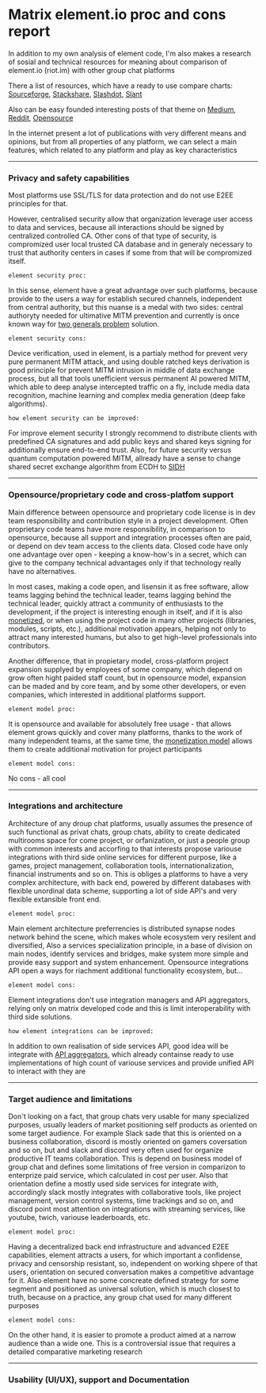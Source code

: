 # Matrix element.io proc and cons report

In addition to my own analysis of element code, I'm also makes a research of sosial and technical resources for meaning about comparison of element.io (riot.im) with other group chat platforms

There a list of resources, which have a ready to use compare charts:
[Sourceforge](https://sourceforge.net/software/compare/Discord-vs-Element-Messenger-vs-Mattermost-vs-Slack/), 
[Stackshare](https://stackshare.io/stackups/discord-vs-mattermost-vs-riot-im0), 
[Slashdot](https://slashdot.org/software/comparison/Discord-vs-Element-Messenger-vs-Mattermost-vs-Slack/), 
[Slant](https://www.slant.co/topics/10806/versus/~mattermost_vs_slack_vs_discord)

Also can be easy founded interesting posts of that theme on [Medium](https://medium.com/ignation/time-to-replace-slack-who-will-win-mattermost-or-riot-matrix-a090e9cdc219), [Reddit](https://www.reddit.com/r/selfhosted/comments/7k471o/zulip_vs_rocketchat_vs_mattermost_vs_riotim_slack/), [Opensource](https://opensource.com/alternatives/slack) 

In the internet present a lot of publications with very different means and opinions, but from all properties of any platform, we can select a main features, which related to any platform and play as key characteristics

<hr/>

### Privacy and safety capabilities

Most platforms use SSL/TLS for data protection and do not use E2EE principles for that. 

However, centralised security allow that organization leverage user access to data and services, because all interactions should be signed by centralized controlled CA.
Other cons of that type of security, is compromized user local trusted CA database and in generaly necessary to trust that authority centers in cases if some from that will be compromized itself.

`element security proc:`

In this sense, element have a great advantage over such platforms, because provide to the users a way for establish secured channels, independent from central authority, but this nuanse is a medal with two sides: central authoryty needed for ultimative MITM prevention and currently is once known way for [two generals problem](https://en.wikipedia.org/wiki/Two_Generals%27_Problem) solution.

`element security cons:`

Device verification, used in element, is a partialy method for prevent very pure permanent MITM attack, and using double ratched keys derivation is good principle for prevent MITM intrusion in middle of data exchange process, but all that tools unefficient versus permanent AI powered MITM, which able to deep analyse intercepted traffic on a fly, include media data recognition, machine learning and complex media generation (deep fake algorithms).

`how element security can be improved:`

For improve element security I strongly recommend to distribute clients with predefined CA signatures and add public keys and shared keys signing for additionally ensure end-to-end trust. Also, for future security versus quantum computation powered MITM, allready have a sense to change shared secret exchange algorithm from ECDH to [SIDH](https://en.wikipedia.org/wiki/Supersingular_isogeny_key_exchange) 

<!--
`what R&D can be initiated for enhance element cryptography:`

I have made some research in newest cryptography direction, called "interpretative cryptography", which look on a key not as on passive data, used for mixing with clear text for encryption, or signing, but as unique random algorythm as is. In the base of idea a fact, that we can interpriate any arbitrary sequence of bytes as some algorythm by endless count of interpretation methods (IM's). This is mean, that we can sync, using SIDH keys exchange IM on remote sides, and then even derive for some encrypted data other IM, which can adopt encrypted data for direct reencryption in a form, encrypted by other key, whithout needs to decrypt it in open form. This is very early experimental technology, which should be deep researched a lot, but that have a potential to make a revolution in a cryptography globally. For example, In a current standards, every E2EE channel use a some wellknown block cypher algorythm for every keys pair, but in concept of interpretative cryptography, for each keys pair will be generated unique block cypher algorithm, defined only by sequence of bytes in a concreat shared secret and works using an unique fresh festel network realization, unlike anything known, like AES, chacha20, polypoly and so on. Nice property of that technique is this block cypher works as a streaming encryption, which can encrypt or decrypt data on a fly and stay a quantum resisted. Main R&D in that cryptography type is found asymmetric interpretative keys exchange (as a replacement of SIDH), which can be multitenant (support any quantity of encrypted data exchange participants) without exponential grows of same data encryption forms and without needs of common for group shared key transfers (in combination of [dinner cryptographers principle](https://en.wikipedia.org/wiki/Dining_cryptographers_problem))
-->
<hr/>

### Opensource/proprietary code and cross-platfom support

Main difference between opensource and proprietary code license is in dev team responsibility and contribution style in a project development. Often proprietary code teams have more responsibility, in comparison to opensource, because all support and integration processes often are paid, or depend on dev team access to the clients data. Closed code have only one advantage over open - keeping a know-how's in a secret, which can give to the company technical advantages only if that technology really have no alternatives. 

In most cases, making a code open, and lisensin it as free software, allow teams lagging behind the technical leader, teams lagging behind the technical leader, quickly attract a community of enthusiasts to the development, if the project is interesting enough in itself, and if it is also [monetized](https://thenewstack.io/options-for-monetizing-your-open-source-project/), or when using the project code in many other projects (libraries, modules, scripts, etc.), additional motivation appears, helping not only to attract many interested humans, but also to get high-level professionals into contributors.

Another difference, that in propietary model, cross-platform project expansion supplyed by employees of some company, which depend on grow often hight paided staff count, but in opensource model, expansion can be maded and by core team, and by some other developers, or even companies, which interested in additional platforms support.

`element model proc:`

It is opensource and available for absolutely free usage - that allows element grows quickly and cover many platforms, thanks to the work of many independent teams, at the same time, the [monetization model](https://element.io/matrix-services/ems-pricing) allows them to create additional motivation for project participants

`element model cons:` 

No cons - all cool

<hr/>

### Integrations and architecture

Architecture of any droup chat platforms, usually assumes the presence of such functional as privat chats, group chats, ability to create dedicated multirooms space for come project, or orfanization, or just a people group with common interests and accorfing to that interests propose variouse integrations with third side online services for different purpose, like a games, project management, collaboration tools, internationalization, financial instruments and so on. This is obliges a platforms to have a very complex architecture, with back end, powered by different databases with flexible unordinal data scheme, supporting a lot of side API's and very flexible extansible front end.

`element model proc:`

Main element architecture preferrencies is distributed synapse nodes network behind the scene, which makes whole ecosystem very resilent and diversified, Also a services specialization principle, in a base of division on main nodes, identify services and bridges, make system more simple and provide easy support and system enhancement. Opensource integrations API open a ways for riachment additional functionality ecosystem, but...

`element model cons:` 

Element integrations don't use integration managers and API aggregators, relying only on matrix developed code and this is limit interoperability with third side solutions.

`how element integrations can be improved:`

In addition to own realisation of side services API, good idea will be integrate with [API aggregators](https://www.tecmint.com/open-source-api-gateways-and-management-tools/), which already containse ready to use implementations of high count of variouse services and provide unified API to interact with they are

<hr/>

### Target audience and limitations

Don't looking on a fact, that group chats very usable for many specialized purposes, usually leaders of market positioning self products as oriented on some target audience. For example Slack sade that this is oriented on a business collaboration, discord is mostly oriented on gamers coversation and so on, but and slack and discord very often used for organize productive IT teams collaboration. This is depend on business model of group chat and defines some limitations of free version in comparizon to enterprize paid service, which calculated in cost per user. Also that orientation define a mostly used side services for integrate with, accordingly slack mostly integrates with collaborative tools, like project management, version control systems, time trackings and so on, and discord point most attention on integrations with streaming services, like youtube, twich, variouse leaderboards, etc.

`element model proc:`

Having a decentralized back end infrastructure and advanced E2EE capabilities, element attracts a users, for which important a confidense, privacy and censorship resistant, so, independent on working shpere of that users, orientation on secured conversation makes a competitive advantage for it. Also element have no some concreate defined strategy for some segment and positioned as universal solution, which is much closest to truth, because on a practice, any group chat used for many different purposes

`element model cons:` 

On the other hand, it is easier to promote a product aimed at a narrow audience than a wide one. This is a controversial issue that requires a detailed comparative marketing research

<hr/>

### Usability (UI/UX), support and Documentation


